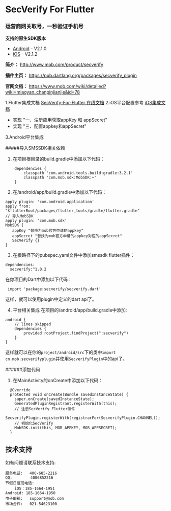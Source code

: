 # SecVerify For Flutter

### 运营商网关取号，一秒验证手机号

**支持的原生SDK版本**

- [Android](https://github.com/MobClub/SecVerify-for-Android) - V2.1.0
- [iOS](https://github.com/MobClub/SecVerify-for-iOS) - V2.1.2

**简介：** http://www.mob.com/product/secverify

**插件主页：** https://pub.dartlang.org/packages/secverify_plugin

**官网文档：** https://www.mob.com/wiki/detailed?wiki=miaoyan_chanpinjianjie&id=78

1.Flutter集成文档 [SecVerify-For-Flutter 在线文档](https://pub.dartlang.org/packages/secverify#-installing-tab-)
2.iOS平台配置参考 [iOS集成文档](http://wiki.mob.com/快速集成-11/)

- 实现 "一、注册应用获取appKey 和 appSecret"
- 实现 "三、配置appkey和appSecret"

3.Android平台集成

#####导入SMSSDK相关依赖
1. 在项目根目录的build.gradle中添加以下代码：

```
    dependencies {
        classpath 'com.android.tools.build:gradle:3.2.1'
        classpath 'com.mob.sdk:MobSDK:+'
    }
```
2. 在/android/app/build.gradle中添加以下代码：

```
apply plugin: 'com.android.application'
apply from: "$flutterRoot/packages/flutter_tools/gradle/flutter.gradle"
// 导入MobSDK
apply plugin: 'com.mob.sdk'
MobSDK {
   appKey "替换为mob官方申请的appkey"
   appSecret "替换为mob官方申请的appkey对应的appSecret"
   SecVerify {}
}
```
3. 在根路径下的pubspec.yaml文件中添加smssdk flutter插件：

```
dependencies:
  secverify:^1.0.2
```

在你项目的Dart中添加以下代码：

```
 import 'package:secverify/secverify.dart'
```
这样，就可以使用plugin中定义的dart api了。

4. 平台相关集成
在项目的/android/app/build.gradle中添加:

```
android {
    // lines skipped
    dependencies {
        provided rootProject.findProject(":secverify")
    }
}
```

这样就可以在你的`project/android/src`下的类中`import cn.mob.secverifyplugin`并使用`SecverifyPlugin`中的api了。

######添加代码
1. 在MainActivity的onCreate中添加以下代码：

```
  @Override
  protected void onCreate(Bundle savedInstanceState) {
    super.onCreate(savedInstanceState);
    GeneratedPluginRegistrant.registerWith(this);
    // 注册SecVerify Flutter插件
    SecverifyPlugin.registerWith(registrarFor(SecverifyPlugin.CHANNEL));
    // 初始化SecVerify
    MobSDK.init(this, MOB_APPKEY, MOB_APPSECRET);
  }
```

## 技术支持
如有问题请联系技术支持:
```
服务电话:   400-685-2216
QQ:        4006852216
节假日值班电话:
    iOS：185-1664-1951
Android: 185-1664-1950
电子邮箱:   support@mob.com
市场合作:   021-54623100
```